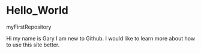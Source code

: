 # Hello_World
myFirstRepository

Hi my name is Gary I am new to Github.
I would like to learn more about how to use this site better.
